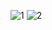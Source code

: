 ![1](https://github.com/RadwaHassan99/Django_LABS/assets/63107268/67993e43-46ed-44f0-9ff2-0b64d3405198)
![2](https://github.com/RadwaHassan99/Django_LABS/assets/63107268/749a05f1-e7ea-421b-a13d-371c64141600)
